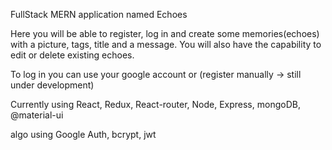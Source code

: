 FullStack MERN application named Echoes

Here you will be able to register, log in and create some memories(echoes) with a picture, tags, title and a message.
You will also have the capability to edit or delete existing echoes.

To log in you can use your google account or (register manually -> still under development)

Currently using React, Redux, React-router, Node, Express, mongoDB, @material-ui

algo using Google Auth, bcrypt, jwt
